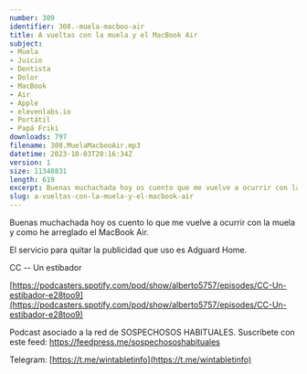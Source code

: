 ```yaml
---
number: 309
identifier: 308.-muela-macboo-air
title: A vueltas con la muela y el MacBook Air
subject:
- Muela
- Juicio
- Dentista
- Dolor
- MacBook
- Air
- Apple
- elevenlabs.io
- Portátil
- Papá Friki
downloads: 797
filename: 308.MuelaMacbooAir.mp3
datetime: 2023-10-03T20:16:34Z
version: 1
size: 11348831
length: 619
excerpt: Buenas muchachada hoy os cuento que me vuelve a ocurrir con la muela y como he arreglado el MacBook Air.
slug: a-vueltas-con-la-muela-y-el-macbook-air
---
```

Buenas muchachada hoy os cuento lo que me vuelve a ocurrir con la muela y como he arreglado el MacBook Air.

El servicio para quitar la publicidad que uso es Adguard Home.

CC -- Un estibador

[https://podcasters.spotify.com/pod/show/alberto5757/episodes/CC-Un-estibador-e28too9](https://podcasters.spotify.com/pod/show/alberto5757/episodes/CC-Un-estibador-e28too9)

Podcast asociado a la red de SOSPECHOSOS HABITUALES. Suscríbete con este feed: https://feedpress.me/sospechososhabituales

Telegram: [https://t.me/wintabletinfo](https://t.me/wintabletinfo)
